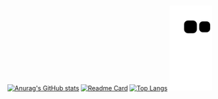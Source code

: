 [![Anurag's GitHub stats](https://github-readme-stats.vercel.app/api?username=ADevStalker)](https://github.com/anuraghazra/github-readme-stats)
[![Readme Card](https://github-readme-stats.vercel.app/api/pin/?username=ADevStalker&repo=github-readme-stats)](https://github.com/anuraghazra/github-readme-stats)
[![Top Langs](https://github-readme-stats.vercel.app/api/top-langs/?username=ADevStalker&layout=donut)](https://github.com/anuraghazra/github-readme-stats)
![Snake animation](https://github.com/ADevStalker/ADevStalker/blob/output/github-contribution-grid-snake.svg)
